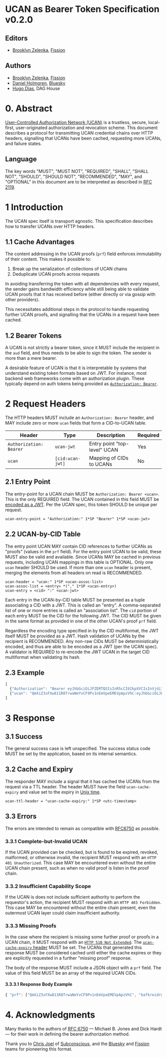 # UCAN as Bearer Token Specification v0.2.0

## Editors

* [Brooklyn Zelenka](https://github.com/expede), [Fission](https://fission.codes)

## Authors

* [Brooklyn Zelenka](https://github.com/expede), [Fission](https://fission.codes)
* [Daniel Holmgren](https://github.com/dholms), [Bluesky](https://blueskyweb.xyz/)
* [Hugo Dias](https://github.com/hugomrdias), DAG House

# 0. Abstract

[User-Controlled Authorization Network (UCAN)](https://github.com/ucan-wg/spec) is a trustless, secure, local-first, user-originated authorization and revocation scheme. This document describes a protocol for transmitting UCAN credential chains over HTTP headers, signalling that UCANs have been cached, requesting more UCANs, and failure states.

## Language

The key words "MUST", "MUST NOT", "REQUIRED", "SHALL", "SHALL NOT", "SHOULD", "SHOULD NOT", "RECOMMENDED", "MAY", and "OPTIONAL" in this document are to be interpreted as described in [RFC 2119](https://datatracker.ietf.org/doc/html/rfc2119).

# 1 Introduction

The UCAN spec itself is transport agnostic. This specification describes how to transfer UCANs over HTTP headers.

## 1.1 Cache Advantages

The content addressing in the UCAN proofs (`prf`) field enforces immutability of their content. This makes it possible to: 

1. Break up the serialization of collections of UCAN chains
2. Deduplicate UCAN proofs across requests

In avoiding transferring the token with all dependencies with every request, the sender gains bandwidth efficiency while still being able to validate UCAN proofs that it has received before (either directly or via gossip with other providers). 

This necessitates additional steps in the protocol to handle requesting further UCAN proofs, and signalling that the UCANs in a request have been cached.

## 1.2 Bearer Tokens

A UCAN is not strictly a bearer token, since it MUST include the recipient in the `aud` field, and thus needs to be able to sign the token. The sender is more than a mere bearer.

A desirable feature of UCAN is that it is interpretable by systems that understand existing token formats based on JWT. For instance, most backend web frameworks come with an authorization plugin. These typically depend on auth tokens being provided as [`Authorization: Bearer`](https://datatracker.ietf.org/doc/html/rfc6750).

# 2 Request Headers

The HTTP headers MUST include an `Authorization: Bearer` header, and MAY include zero or more `ucan` fields that form a CID-to-UCAN table.

| Header                  | Type             | Description                  | Required |
| ----------------------- | ---------------- | ---------------------------- | -------- |
| `Authorization: Bearer` | `ucan-jwt`       | Entry point "top-level" UCAN | Yes      |
| `ucan`                  | `[cid:ucan-jwt]` | Mapping of CIDs to UCANs     | No       |

## 2.1 Entry Point

The entry-point for a UCAN chain MUST be `Authorization: Bearer <ucan>`. This is the only REQUIRED field. The UCAN contained in this field MUST be [encoded as a JWT](https://www.rfc-editor.org/rfc/rfc7519#section-3). Per the UCAN spec, this token SHOULD be unique per request.

``` abnf
ucan-entry-point = "Authorization:" 1*SP "Bearer" 1*SP <ucan-jwt>
```

## 2.2 UCAN-by-CID Table

The entry point UCAN MAY contain CID references to further UCANs as "proofs" (values in the `prf` field). For the entry point UCAN to be valid, these MUST also be valid and available. Since UCANs MAY be cached in previous requests, including UCAN mappings in this table is OPTIONAL. Only one `ucan` header SHOULD be used. If more than one `ucan` header is present, merging the elements from all headers on read is RECOMMENDED.

``` abnf
ucan-header = "ucan:" 1*SP <ucan-assoc-list>
ucan-assoc-list = <entry> *("," 1*SP <ucan-entry>) 
ucan-entry = <cid> ":" <ucan-jwt>
```

Each entry in the UCAN-by-CID table MUST be presented as a tuple associating a CID with a JWT. This is called an "entry". A comma-separated list of one or more entries is called an "association list". The `cid` portion of each entry MUST be the CID for the following JWT. The CID MUST be given in the same format as provided in one of the other UCAN's proof `prf` field.

Regardless the encoding type specified in by the CID multiformat, the JWT itself MUST be provided as a JWT. Hash validation of UCANs by the recipient is RECOMMENDED. Any non-raw CIDs MUST be deterministically encoded, and thus are able to be encoded as a JWT (per the UCAN spec). A validator is REQUIRED to re-encode the JWT UCAN in the target CID multiformat when validating its hash.

## 2.3 Example

``` javascript
[
  {"Authorization": "Bearer eyJhbGciOiJFZERTQSIsInR5cCI6IkpXVCIsInVjdiI6IjAuOC4xIn0.eyJhdWQiOiJkaWQ6a2V5Ono2TWtyNWFlZmluMUR6akc3TUJKM25zRkNzbnZIS0V2VGIyQzRZQUp3Ynh0MWpGUyIsImF0dCI6W3sid2l0aCI6eyJzY2hlbWUiOiJ3bmZzIiwiaGllclBhcnQiOiIvL2RlbW91c2VyLmZpc3Npb24ubmFtZS9wdWJsaWMvcGhvdG9zLyJ9LCJjYW4iOnsibmFtZXNwYWNlIjoid25mcyIsInNlZ21lbnRzIjpbIk9WRVJXUklURSJdfX1dLCJleHAiOjkyNTY5Mzk1MDUsImlzcyI6ImRpZDprZXk6ejZNa2tXb3E2UzN0cVJXcWtSbnlNZFhmcnM1NDlFZnU2cUN1NHVqRGZNY2pGUEpSIiwicHJmIjpbXX0.SjKaHG_2Ce0pjuNF5OD-b6joN1SIJMpjKjjl4JE61_upOrtvKoDQSxZ7WeYVAIATDl8EmcOKj9OqOSw0Vg8VCA"},
  {"ucan": "QmXiZ3sFXw811R8TrwaNeYvCF9Pv1nEmVpeEMEVpApzVhC:eyJhbGciOiJFZERTQSIsInR5cCI6IkpXVCIsInVjdiI6IjAuOC4xIn0.eyJpc3MiOiJkaWQ6a2V5Ono2TWtoS0paOVdvV1dnZVdqSnd3QU14VDh4c2tMelJzbURYSzZ1NktuVjlnR0pCViIsImF1ZCI6ImRpZDprZXk6ejZNa2ZndFhrQ25iOUxYbjhCbnlqeFJNbkt0RmdaYzc0TTY4NzN2NjFxQ2NLSGprIiwibmJmIjo0ODA0MTQzNDEyLCJleHAiOjU0MzUyOTU0MTIsImF0dCI6W10sInByZiI6W119.u21cahr9wE_-KV_WHZmDRUlUGsMomc8jiDNwLYa-ETyJwCh8VtfPRSDwxNC3g2sv0hmqE9_467idq_T4wnLdBA", "bafkreidrgwjljxy6s7o5uvrifxnweffgi7chmye3pn6wyisv2n4b3uordi:eyJhbGciOiJFZERTQSIsInR5cCI6IkpXVCIsInVjdiI6IjAuOC4xIn0.eyJpc3MiOiJkaWQ6a2V5Ono2TWtxbmJOaTl2ZHRENERLUWhySDJZR1d0Qmd3QjNuNDEyQVFUOExnUjdBNjdFRyIsImF1ZCI6ImRpZDprZXk6ejZNa2ZndFhrQ25iOUxYbjhCbnlqeFJNbkt0RmdaYzc0TTY4NzN2NjFxQ2NLSGprIiwiZXhwIjo0ODA0MTQzNDEyLCJhdHQiOltdLCJwcmYiOltdfQ.MAntHVdUqeW97v4EPrSJjZ0P9GcLLFhFIdEYEHAdmv4x2CDfntUaqDzAgMCxwKCNBCAXBFvy1AT15ZFHs022AQ"}
]
```

# 3 Response

## 3.1 Success

The general success case is left unspecified. The success status code MUST be set by the application, based on its internal semantics.

## 3.2 Cache and Expiry

The responder MAY include a signal that it has cached the UCANs from the request via a TTL header. The header MUST have the field `ucan-cache-expiry` and value set to the expiry in [Unix time](https://en.wikipedia.org/wiki/Unix_time).

``` abnf
ucan-ttl-header = "ucan-cache-expiry:" 1*SP <utc-timestamp>
```

## 3.3 Errors

The errors are intended to remain as compatible with [RFC6750](https://www.rfc-editor.org/rfc/rfc6750.html#section-3.1) as possible.

### 3.3.1 Complete-but-Invalid UCAN

If the UCAN provided can be checked, but is found to be expired, revoked, malformed, or otherwise invalid, the recipient MUST respond with an `HTTP 401 Unauthorized`. This case MAY be encountered even without the entire UCAN chain present, such as when no valid proof is listen in the proof chain.

### 3.3.2 Insufficient Capability Scope

If the UCAN is does not include sufficient authority to perform the requestor's action, the recipient MUST respond with an `HTTP 403 Forbidden`. This case MAY be encountered without the entire chain present, even the outermost UCAN layer could claim insufficient authority.

### 3.3.3 Missing Proofs

In the case where the recipient is missing some further proof or proofs in a UCAN chain, it MUST respond with an [`HTTP 510 Not Extended`](https://datatracker.ietf.org/doc/html/rfc2774#section-7). The [`ucan-cache-expiry` header](#32-cache-and-expiry) MUST be set. The UCANs that generated this response MUST be considered cached until either the cache expires or they are explicitly requested in a further "missing proof" response.

The body of the response MUST include a JSON object with a `prf` field. The value of this field MUST be an array of the required UCAN CIDs.

#### 3.3.3.1 Response Body Example

``` javascript
{ "prf": ["QmXiZ3sFXw811R8TrwaNeYvCF9Pv1nEmVpeEMEVpApzVhC", "bafkreidrgwjljxy6s7o5uvrifxnweffgi7chmye3pn6wyisv2n4b3uordi"] }
```

# 4. Acknowledgments

Many thanks to the authors of [RFC 6750](https://www.rfc-editor.org/rfc/rfc6750.html) — Michael B. Jones and Dick Hardt — for their work in defining the bearer authorization method.

Thank you to [Chris Joel](https://github.com/cdata) of [Subconscious](https://subconscious.substack.com/), and the [Bluesky](https://blueskyweb.xyz) and [Fission](https://fission.codes) teams for pioneering this format.
